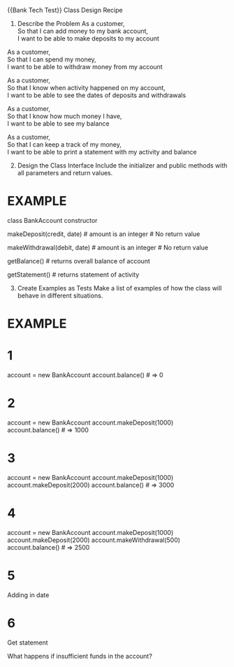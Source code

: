 {{Bank Tech Test}} Class Design Recipe
1. Describe the Problem
As a customer,  
So that I can add money to my bank account,  
I want to be able to make deposits to my account

As a customer,  
So that I can spend my money,  
I want to be able to withdraw money from my account

As a customer,  
So that I know when activity happened on my account,  
I want to be able to see the dates of deposits and withdrawals  

As a customer,  
So that I know how much money I have,  
I want to be able to see my balance  

As a customer,  
So that I can keep a track of my money,  
I want to be able to print a statement with my activity and balance  

2. Design the Class Interface
Include the initializer and public methods with all parameters and return values.

# EXAMPLE

class BankAccount
  constructor 
    
  makeDeposit(credit, date)
    # amount is an integer
    # No return value

  makeWithdrawal(debit, date)
    # amount is an integer
    # No return value

  getBalance()
     # returns overall balance of account

  getStatement()
    # returns statement of activity


3. Create Examples as Tests
Make a list of examples of how the class will behave in different situations.

# EXAMPLE

# 1
account = new BankAccount
account.balance() # => 0

# 2
account = new BankAccount
account.makeDeposit(1000)
account.balance() # => 1000

# 3
account = new BankAccount
account.makeDeposit(1000)
account.makeDeposit(2000)
account.balance() # => 3000

# 4
account = new BankAccount
account.makeDeposit(1000)
account.makeDeposit(2000)
account.makeWithdrawal(500)
account.balance() # => 2500

# 5
Adding in date

# 6
Get statement

What happens if insufficient funds in the account? 